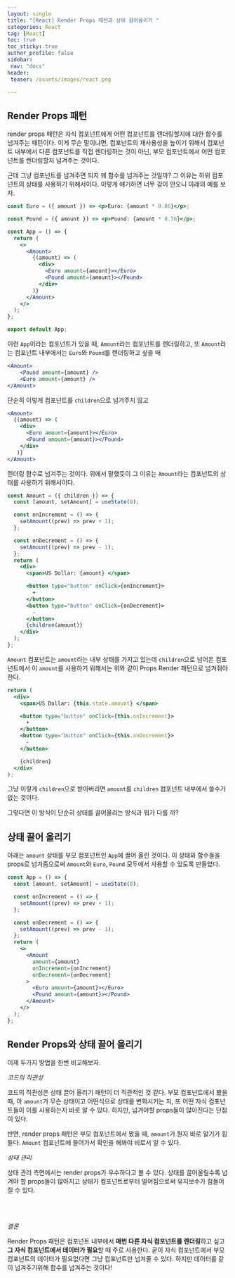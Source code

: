 ```yaml
---
layout: single
title: "[React] Render Props 패턴과 상태 끌어올리기 "
categories: React
tag: [React]
toc: true
toc_sticky: true
author_profile: false
sidebar:
 nav: "docs"
header:
 teaser: /assets/images/react.png

---
```


## Render Props 패턴

render props 패턴은 자식 컴포넌트에게 어떤 컴포넌트를 렌더링할지에 대한 함수를 넘겨주는 패턴이다. 이게 무슨 말이냐면, 컴포넌트의 재사용성을 높이기 위해서 컴포넌트 내부에서 다른 컴포넌트를 직접 렌더링하는 것이 아닌, 부모 컴포넌트에서 어떤 컴포넌트를 렌더링할지 넘겨주는 것이다. 

근데 그냥 컴포넌트를 넘겨주면 되지 왜 함수를 넘겨주는 것일까? 그 이유는 하위 컴포넌트의 상태를 사용하기 위해서이다. 이렇게 얘기하면 너무 감이 안오니 아래의 예를 보자.

```jsx
const Euro = ({ amount }) => <p>Euro: {amount * 0.86}</p>;

const Pound = ({ amount }) => <p>Pound: {amount * 0.76}</p>;

const App = () => {
  return (
    <>
      <Amount>
        {(amount) => (
          <div>
            <Euro amount={amount}></Euro>
            <Pound amount={amount}></Pound>
          </div>
        )}
      </Amount>
    </>
  );
};

export default App;
```

이런 `App`이라는 컴포넌트가 있을 때, `Amount`라는 컴포넌트를 렌더링하고, 또 `Amount`라는 컴포넌트 내부에서는 `Euro`와 `Pound`를 렌더링하고 싶을 때

```jsx
<Amount>
    <Pound amount={amount} />
    <Euro amount={amount} />
</Amount>
```

단순히 이렇게 컴포넌트를 `children`으로 넘겨주지 않고

```jsx
<Amount>
  {(amount) => (
    <div>
      <Euro amount={amount}></Euro>
      <Pound amount={amount}></Pound>
    </div>
   )}
</Amount>
```

렌더링 함수로 넘겨주는 것이다. 위에서 말했듯이 그 이유는 `Amount`라는 컴포넌트의 상태를 사용하기 위해서이다. 

```jsx
const Amount = ({ children }) => {
  const [amount, setAmount] = useState(0);

  const onIncrement = () => {
    setAmount((prev) => prev + 1);
  };

  const onDecrement = () => {
    setAmount((prev) => prev - 1);
  };
  return (
    <div>
      <span>US Dollar: {amount} </span>

      <button type="button" onClick={onIncrement}>
        +
      </button>
      <button type="button" onClick={onDecrement}>
        -
      </button>
      {children(amount)}
    </div>
  );
};
```

`Amount` 컴포넌트는 `amount`라는 내부 상태를 가지고 있는데 `children`으로 넘어온 컴포넌트에서 이 `amount`를 사용하기 위해서는 위와 같이 Props Render 패턴으로 넘겨줘야한다. 

```jsx
return (
  <div>
    <span>US Dollar: {this.state.amount} </span>

    <button type="button" onClick={this.onIncrement}>
      +
    </button>
    <button type="button" onClick={this.onDecrement}>
      -
    </button>

    {children}
  </div>
);
```

그냥 이렇게 `children`으로 받아버리면 `amount`를 `children` 컴포넌트 내부에서 쓸수가 없는 것이다. 

그렇다면 이 방식이 단순히 상태를 끌어올리는 방식과 뭐가 다를 까?

## 상태 끌어 올리기

아래는 `amount` 상태를 부모 컴포넌트인 `App`에 끌어 올린 것이다. 이 상태와 함수들을 props로 넘겨줌으로써 `Amount`와 `Euro`, `Pound` 모두에서 사용할 수 있도록 만들었다. 

```jsx
const App = () => {
  const [amount, setAmount] = useState(0);

  const onIncrement = () => {
    setAmount((prev) => prev + 1);
  };

  const onDecrement = () => {
    setAmount((prev) => prev - 1);
  };
  return (
    <>
      <Amount
        amount={amount}
        onIncrement={onIncrement}
        onDecrement={onDecrement}
      >
        <Euro amount={amount}></Euro>
        <Pound amount={amount}></Pound>
      </Amount>
    </>
  );
};
```

## Render Props와 상태 끌어 올리기

이제 두가지 방법을 한번 비교해보자. 

*코드의 직관성*

코드의 직관성은 상태 끌어 올리기 패턴이 더 직관적인 것 같다. 부모 컴포넌트에서 봤을 때, 아 `amount`가 무슨 상태이고 어떤식으로 상태를 변화시키는 지, 또 어떤 자식 컴포넌트들이 이를 사용하는지 바로 알 수 있다. 하지만, 넘겨야할 props들이 많아진다는 단점이 있다. 

반면, render props 패턴은 부모 컴포넌트에서 봤을 때, `amount`가 뭔지 바로 알기가 힘들다. `Amount` 컴포넌트에 들어가서 확인을 해봐야 비로서 알 수 있다.

*상태 관리*

상태 관리 측면에서는 render props가 우수하다고 볼 수 있다. 상태를 끌어올릴수록 넘겨야 할 props들이 많아지고 상태가 컴포넌트로부터 멀어짐으로써 유지보수가 힘들어질 수 있다. 

<br>

<br>

*결론*

Render Props 패턴은 컴포넌트 내부에서 **매번 다른 자식 컴포넌트를 렌더링**하고 싶고 **그 자식 컴포넌트에서 데이터가 필요**할 때 주로 사용한다. 굳이 자식 컴포넌트에서 부모 컴포넌트의 데이터가 필요없다면 그냥 컴포넌트만 넘겨줄 수 있다. 하지만 데이터를 같이 넘겨주기위해 함수를 넘겨주는 것이다!



